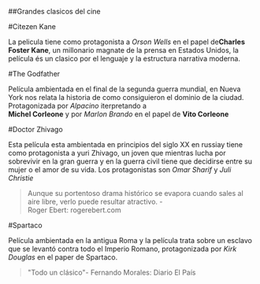 ##Grandes clasicos del cine

#Citezen Kane

La pelicula tiene como protagonista a *Orson Wells* en el papel de**Charles Foster Kane**, un millonario magnate de la prensa en
Estados Unidos, la película és un clasico por el lenguaje y la estructura narrativa moderna.

#The Godfather

Película ambientada en el final de la segunda guerra mundial, en  Nueva York nos relata la historia de como consiguieron el dominio de la ciudad. Protagonizada por *Alpacino* iterpretando a  
**Michel Corleone** y por *Marlon Brando* en el papel de **Vito   Corleone**

#Doctor Zhivago

Esta película esta ambientada en principios del siglo XX en russiay tiene como protagonista a yuri Zhivago, un joven que mientras
lucha por sobrevivir en la gran guerra y en la guerra civil tiene que decidirse entre su mujer o el amor de su vida.
Los protagonistas son *Omar Sharif* y *Juli Christie*

>Aunque su portentoso drama histórico se evapora cuando sales al
aire libre, verlo puede resultar atractivo. -  
Roger Ebert: rogerebert.com

#Spartaco

Película ambientada en la antigua Roma y la película trata sobre  un esclavo que se levantó contra todo el Imperio Romano, protagonizada por *Kirk Douglas* en el paper de Spartaco.

>"Todo un clásico"-
Fernando Morales: Diario El País

